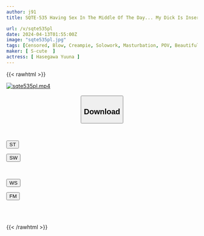 ```yaml
---
author: j91
title: SQTE-535 Having Sex In The Middle Of The Day... My Dick Is Inserted All The Way To The Base, And It Feels Good Even Though It's Embarrassing (Heart) Yuna Hasegawa

url: /v/sqte535pl
date: 2024-04-13T01:55:00Z
image: "sqte535pl.jpg"
tags: [Censored, Blow, Creampie, Solowork, Masturbation, POV, Beautiful Girl	]
maker: [ S-cute  ]
actress: [ Hasegawa Yuuna ]
---
```



{{< rawhtml >}}

<div class="video" data-videoid="Jq8Rq716X9SjxLV">
    <a href="javascript:;">
        <img src="/v/sqte535pl/sqte535pl.jpg" width="WIDTH" height="HEIGHT" alt="sqte535pl.mp4" loading="lazy">
    </a>
</div>

<script type="text/javascript" src="https://j91.asia/asset/on-demand-st.js"></script>

<br>
  <link rel="stylesheet" href="https://j91.asia/asset/bs5.css">
  
  <center>
  <button class="btn btn-primary" type="button" data-bs-toggle="collapse" data-bs-target=".multi-collapse" aria-expanded="false" aria-controls="multiCollapseExample1 multiCollapseExample2"><h2>Download</h2></button></center>
</p>
<div class="row">
  <div class="col">
    <div class="collapse multi-collapse" id="multiCollapseExample1">
      <div class="card card-body">
	      	      <br>
<div class="buttons">  
<p><a href="https://streamtape.to/v/Jq8Rq716X9SjxLV" target="_blank"><button class="btn-hover color-3"><i class="fa fa-download"></i> ST</button></a></p>
<p><a href="https://asnwish.com/55d37whfdgxx" target="_blank"><button class="btn-hover color-2"><i class="fa fa-download"></i> SW</button></a></p></div>
    </div>
  </div>
</div>
  <div class="col">
    <div class="collapse multi-collapse" id="multiCollapseExample2">
      <div class="card card-body">
	      <br>
<div class="buttons">
<p><a href="https://wolfstream.tv/uid08a9808yr"><button class="btn-hover color-9"><i class="fa fa-download"></i> WS</button></a></p>
<p><a href="https://filemoon.sx/d/6ykejnbustjz"><button class="btn-hover color-8"><i class="fa fa-download"></i> FM</button></a></p></div>
<br><br>
      </div>
    </div>
  </div>
</div>

{{< /rawhtml >}}